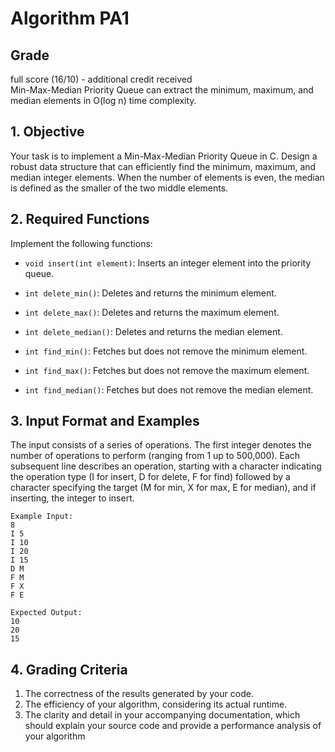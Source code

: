# Algorithm PA1

## Grade
full score (16/10) - additional credit received  
Min-Max-Median Priority Queue can extract the minimum, maximum, and median elements in O(log n) time complexity.

## 1. Objective
Your task is to implement a Min-Max-Median Priority Queue in C. 
Design a robust data structure that can efficiently find the minimum, maximum, and median integer elements.
When the number of elements is even, the median is defined as the smaller of the two middle elements.

## 2. Required Functions

Implement the following functions:

* `void insert(int element)`: Inserts an integer element into the priority queue.

* `int delete_min()`: Deletes and returns the minimum element.

* `int delete_max()`: Deletes and returns the maximum element.

* `int delete_median()`: Deletes and returns the median element.

* `int find_min()`: Fetches but does not remove the minimum element.

* `int find_max()`: Fetches but does not remove the maximum element.

* `int find_median()`: Fetches but does not remove the median element.

## 3. Input Format and Examples

The input consists of a series of operations. 
The first integer denotes the number of operations to perform (ranging from 1 up to 500,000). 
Each subsequent line describes an operation, starting with a character indicating the operation type (I for insert, D for delete, F for find) followed by a character specifying the target (M for min, X for max, E for median), and if inserting, the integer to insert.

```
Example Input:
8
I 5
I 10
I 20
I 15
D M
F M
F X
F E

Expected Output:
10
20
15
```

## 4. Grading Criteria
1. The correctness of the results generated by your code.
2. The efficiency of your algorithm, considering its actual runtime.
3. The clarity and detail in your accompanying documentation, which should explain your source code and provide a performance analysis of your algorithm
